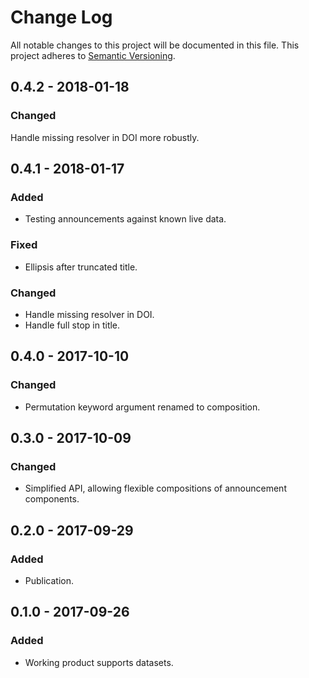 # Change Log
All notable changes to this project will be documented in this file.
This project adheres to [Semantic Versioning](http://semver.org/).

## 0.4.2 - 2018-01-18
### Changed
Handle missing resolver in DOI more robustly.

## 0.4.1 - 2018-01-17
### Added
- Testing announcements against known live data.

### Fixed
- Ellipsis after truncated title.

### Changed
- Handle missing resolver in DOI.
- Handle full stop in title.

## 0.4.0 - 2017-10-10
### Changed
- Permutation keyword argument renamed to composition.

## 0.3.0 - 2017-10-09
### Changed
- Simplified API, allowing flexible compositions of announcement components.

## 0.2.0 - 2017-09-29
### Added
- Publication.

## 0.1.0 - 2017-09-26
### Added
- Working product supports datasets.
